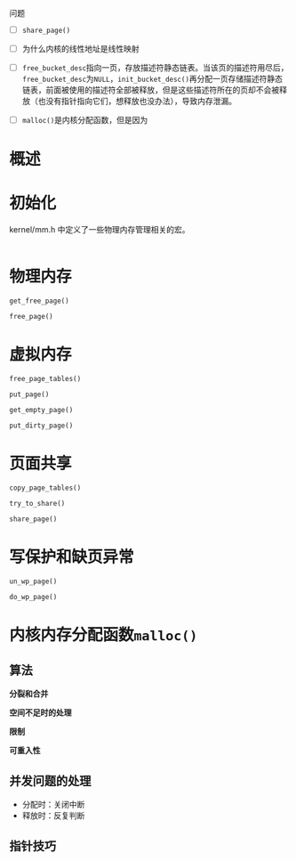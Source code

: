 问题

- [ ] `share_page()`

- [ ] 为什么内核的线性地址是线性映射

- [ ] `free_bucket_desc`指向一页，存放描述符静态链表。当该页的描述符用尽后，`free_bucket_desc`为`NULL`，`init_bucket_desc()`再分配一页存储描述符静态链表，前面被使用的描述符全部被释放，但是这些描述符所在的页却不会被释放（也没有指针指向它们，想释放也没办法），导致内存泄漏。

- [ ] `malloc()`是内核分配函数，但是因为

  

  

# 概述

# 初始化

kernel/mm.h 中定义了一些物理内存管理相关的宏。

```c

```



# 物理内存

`get_free_page()`

`free_page()`



# 虚拟内存

`free_page_tables()`

`put_page()`	

`get_empty_page()`

`put_dirty_page()`





# 页面共享

`copy_page_tables()`

`try_to_share()`

`share_page()`

# 写保护和缺页异常

`un_wp_page()`

`do_wp_page()`



# 内核内存分配函数`malloc()`

## 算法

**分裂和合并**

**空间不足时的处理**

**限制**

**可重入性**

## 并发问题的处理

- 分配时：关闭中断
- 释放时：反复判断

## 指针技巧

